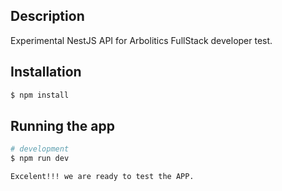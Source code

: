 ## Description

Experimental NestJS API for Arbolitics FullStack developer test.

## Installation

```bash
$ npm install
```

## Running the app

```bash
# development
$ npm run dev
```

```bash
Excelent!!! we are ready to test the APP.
```
